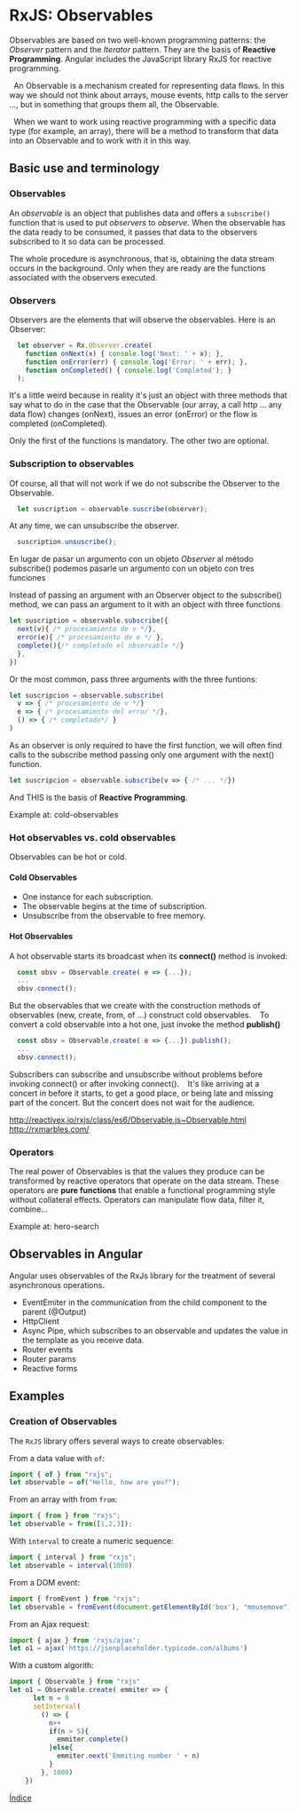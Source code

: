 # RxJS: Observables

Observables are based on two well-known programming patterns: the *Observer* pattern and the *Iterator* pattern. They are the basis of **Reactive Programming**. Angular includes the JavaScript library RxJS for reactive programming.

  An Observable is a mechanism created for representing data flows. In this way we should not think about arrays, mouse events, http calls to the server ..., but in something that groups them all, the Observable.

  When we want to work using reactive programming with a specific data type (for example, an array), there will be a method to transform that data into an Observable and to work with it in this way.

## Basic use and terminology

### Observables

An *observable* is an object that publishes data and offers a `subscribe()` function that is used to put *observers* to *observe*. When the observable has the data ready to be consumed, it passes that data to the observers subscribed to it so data can be processed.

The whole procedure is asynchronous, that is, obtaining the data stream occurs in the background. Only when they are ready are the functions associated with the observers executed.

### Observers

Observers are the elements that will observe the observables. Here is an Observer:

```javascript
  let observer = Rx.Observer.create(
    function onNext(x) { console.log('Next: ' + x); }, 
    function onError(err) { console.log('Error: ' + err); }, 
    function onCompleted() { console.log('Completed'); } 
  );
```

It's a little weird because in reality it's just an object with three methods that say what to do in the case that the Observable (our array, a call http ... any data flow) changes (onNext), issues an error (onError) or the flow is completed (onCompleted).

Only the first of the functions is mandatory. The other two are optional.

### Subscription to observables

Of course, all that will not work if we do not subscribe the Observer to the Observable.

```javascript
  let suscription = observable.suscribe(observer);
```

At any time, we can unsubscribe the observer.

```javascript
  suscription.unsuscribe();
```

En lugar de pasar un argumento con un objeto *Observer* al método subscribe() podemos pasarle un argumento con un objeto con tres funciones

Instead of passing an argument with an Observer object to the subscribe() method, we can pass an argument to it with an object with three functions

```javascript
let suscription = observable.subscribe({
  next(v){ /* procesamiento de v */},
  error(e){ /* procesamiento de e */ },
  complete(){/* completado el observable */}
  },
})
```

Or the most common, pass three arguments with the three funtions:

```javascript
let suscripcion = observable.subscribe(
  v => { /* procesamiento de v */}
  e => { /* procesamiento del error */},
  () => { /* completado*/ }
)
```

As an observer is only required to have the first function, we will often find calls to the subscribe method passing only one argument with the next() function.

```javascript
let suscripcion = observable.subscribe(v => { /* ... */})
```

And THIS is the basis of **Reactive Programming**.

Example at: cold-observables

### Hot observables vs. cold observables

Observables can be hot or cold.

#### Cold Observables

- One instance for each subscription.
- The observable begins at the time of subscription.
- Unsubscribe from the observable to free memory.

#### Hot Observables

A hot observable starts its broadcast when its **connect()** method is invoked:

```javascript
  const obsv = Observable.create( e => {...});
  ...
  obsv.connect();
```

But the observables that we create with the construction methods of observables (new, create, from, of ...) construct cold observables.
  
To convert a cold observable into a hot one, just invoke the method **publish()**

```javascript
  const obsv = Observable.create( e => {...}).publish();
  ...
  obsv.connect();
```

Subscribers can subscribe and unsubscribe without problems before invoking connect() or after invoking connect().
  
It's like arriving at a concert in before it starts, to get a good place, or being late and missing part of the concert. But the concert does not wait for the audience. 

  
http://reactivex.io/rxjs/class/es6/Observable.js~Observable.html	 
http://rxmarbles.com/

### Operators

The real power of Observables is that the values they produce can be transformed by reactive operators that operate on the data stream. These operators are **pure functions** that enable a functional programming style without collateral effects. Operators can manipulate flow data, filter it, combine...

Example at: hero-search

## Observables in Angular

Angular uses observables of the RxJs library for the treatment of several asynchronous operations.

- EventEmiter in the communication from the child component to the parent (@Output)
- HttpClient
- Async Pipe, which subscribes to an observable and updates the value in the template as you receive data.
- Router events
- Router params
- Reactive forms

## Examples

### Creation of Observables

The `RxJS` library offers several ways to create observables:

From a data value with `of`:

```javascript
import { of } from "rxjs";
let observable = of("Hello, how are you?");
```

From an array with from `from`:

```javascript
import { from } from "rxjs";
let observable = from([1,2,3]);
```

With `interval` to create a numeric sequence:

```javascript
import { interval } from "rxjs";
let observable = interval(1000)
```

From a DOM event:

```javascript
import { fromEvent } from "rxjs";
let observable = fromEvent(document.getElementById('box'), "mousemove")
```

From an Ajax request:

```javascript
import { ajax } from 'rxjs/ajax';
let o1 = ajax('https://jsonplaceholder.typicode.com/albums')
```

With a custom algorith:

```javascript
import { Observable } from "rxjs"
let o1 = Observable.create( emmiter => {
      let n = 0
      setInterval(
        () => {
          n++
          if(n > 5){
            emmiter.complete()
          }else{
            emmiter.next('Emmiting number ' + n)
          }
        }, 1000)
    })
```

[Índice](index.md)

